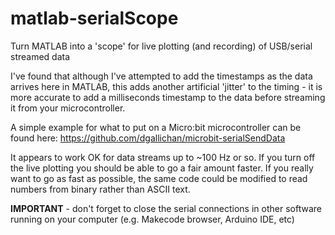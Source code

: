 # matlab-serialScope
Turn MATLAB into a 'scope' for live plotting (and recording) of USB/serial streamed data

I've found that although I've attempted to add the timestamps as the data
arrives here in MATLAB, this adds another artificial 'jitter' to the
timing - it is more accurate to add a milliseconds timestamp to the data
before streaming it from your microcontroller.

A simple example for what to put on a Micro:bit microcontroller can be
found here: https://github.com/dgallichan/microbit-serialSendData

It appears to work OK for data streams up to ~100 Hz or so. 
If you turn off the live plotting you should be able to go a fair amount faster. 
If you really want to go as fast as possible, the same code could be modified to read numbers from binary rather than ASCII text.

 **IMPORTANT** - don't forget to close the serial connections in other
 software running on your computer (e.g. Makecode browser, Arduino IDE,
 etc)

